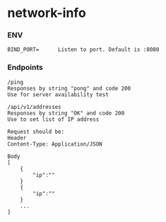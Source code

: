 # network-info

### ENV
````
BIND_PORT=      Listen to port. Default is :8080
````

### Endpoints
````
/ping
Responses by string "pong" and code 200
Use for server availability test
````
````
/api/v1/addresses
Responses by string "OK" and code 200
Use to set list of IP address

Request should be:
Header
Content-Type: Application/JSON

Body
[
    {
        "ip":""
    }
    {
        "ip":""
    }
    ...
]
````

